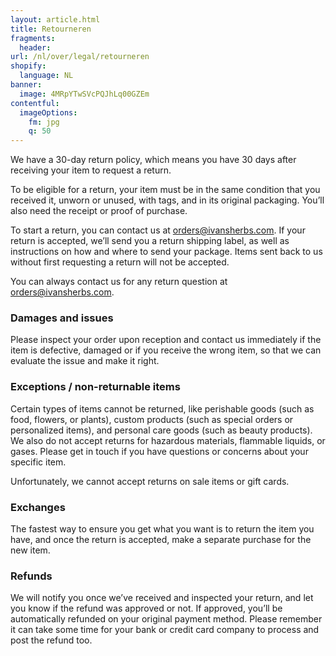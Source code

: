 ```yaml
---
layout: article.html
title: Retourneren
fragments:
  header:
url: /nl/over/legal/retourneren
shopify:
  language: NL
banner:
  image: 4MRpYTwSVcPQJhLq00GZEm
contentful:
  imageOptions:
    fm: jpg
    q: 50
---
```

We have a 30-day return policy, which means you have 30 days after receiving your item to request a return.

To be eligible for a return, your item must be in the same condition that you received it, unworn or unused, with tags, and in its original packaging. You’ll also need the receipt or proof of purchase.

To start a return, you can contact us at orders@ivansherbs.com. If your return is accepted, we’ll send you a return shipping label, as well as instructions on how and where to send your package. Items sent back to us without first requesting a return will not be accepted.

You can always contact us for any return question at orders@ivansherbs.com.

### Damages and issues

Please inspect your order upon reception and contact us immediately if the item is defective, damaged or if you receive the wrong item, so that we can evaluate the issue and make it right.

### Exceptions / non-returnable items

Certain types of items cannot be returned, like perishable goods (such as food, flowers, or plants), custom products (such as special orders or personalized items), and personal care goods (such as beauty products). We also do not accept returns for hazardous materials, flammable liquids, or gases. Please get in touch if you have questions or concerns about your specific item.

Unfortunately, we cannot accept returns on sale items or gift cards.

### Exchanges

The fastest way to ensure you get what you want is to return the item you have, and once the return is accepted, make a separate purchase for the new item.

### Refunds

We will notify you once we’ve received and inspected your return, and let you know if the refund was approved or not. If approved, you’ll be automatically refunded on your original payment method. Please remember it can take some time for your bank or credit card company to process and post the refund too.
